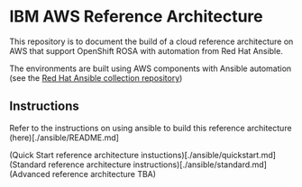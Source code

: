# IBM AWS Reference Architecture
 This repository is to document the build of a cloud reference architecture on AWS that support OpenShift ROSA with automation from Red Hat Ansible.

 The environments are built using AWS components with Ansible automation (see the [Red Hat Ansible collection repository](https://console.redhat.com/ansible/automation-hub))

 ## Instructions

Refer to the instructions on using ansible to build this reference architecture (here)[./ansible/README.md]

(Quick Start reference architecture instuctions)[./ansible/quickstart.md]
(Standard reference architecture instructions)[./ansible/standard.md]
(Advanced reference architecture TBA)
 